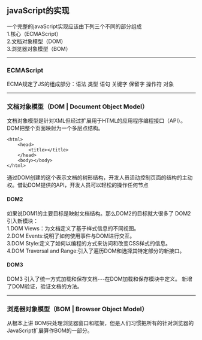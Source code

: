 ## javaScript的实现
一个完整的javaScript实现应该由下列三个不同的部分组成  
1.核心（ECMAScript）  
2.文档对象模型（DOM）  
3.浏览器对象模型（BOM）

---

### ECMAScript
ECMA规定了JS的组成部分：语法    类型    语句    关键字  保留字  操作符  对象

---

### 文档对象模型（DOM | Document Object Model）
文档对象模型是针对XML但经过扩展用于HTML的应用程序编程接口（API）。DOM把整个页面映射为一个多层点结构。
```
<html>
    <head>
        <title></title>
    </head>
    <body></body>
</html>
```
通过DOM创建的这个表示文档的树形结构，开发人员活动控制页面的结构的主动权。借助DOM提供的API，开发人员可以轻松的操作任何节点  

#### DOM2

如果说DOM1的主要目标是映射文档结构。那么DOM2的目标就大很多了
DOM2引入新模块：  
1.DOM Views：为文档定义了基于样式信息的不同视图。   
2.DOM  Events:说明了如何使用事件与DOM进行交互。  
3.DOM  Style:定义了如何以编程的方式来访问和改变CSS样式的信息。  
4.DOM  Traversal and Range:引入了遍历DOM和选择其特定部分的新接口。  

#### DOM3
DOM3 引入了统一方式加载和保存文档---在DOM加载和保存模块中定义。
新增了DOM验证，验证文档的方法。

---

### 浏览器对象模型（BOM | Browser Object Model）
从根本上讲 BOM只处理浏览器窗口和框架，但是人们习惯把所有的针对浏览器的JavaScript扩展算作BOM的一部分。
